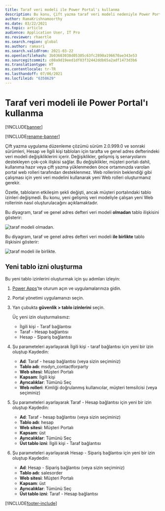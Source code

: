 ```yaml
---
title: Taraf veri modeli ile Power Portal'ı kullanma
description: Bu konu, Çift yazma taraf veri modeli nedeniyle Power Portal Web rollerine yapılan değişiklikleri açıklamaktadır.
author: RamaKrishnamoorthy
ms.date: 03/22/2021
ms.topic: article
audience: Application User, IT Pro
ms.reviewer: rhaertle
ms.search.region: global
ms.author: ramasri
ms.search.validFrom: 2021-03-22
ms.openlocfilehash: 3b03603038d05305c63fc2890a196670ae343e53
ms.sourcegitcommit: c08a9d19eed1df03f32442ddb65a2adf1473d3b6
ms.translationtype: HT
ms.contentlocale: tr-TR
ms.lasthandoff: 07/06/2021
ms.locfileid: "6358629"
---
```

# <a name="using-power-portal-with-the-party-data-model"></a>Taraf veri modeli ile Power Portal'ı kullanma

[!INCLUDE[banner](../../includes/banner.md)]

[!INCLUDE[rename-banner](~/includes/cc-data-platform-banner.md)]

Çift yazma uygulama düzenleme çözümü sürüm 2.0.999.0 ve sonraki sürümleri, Hesap ve İlgili kişi tabloları için tarafta ve genel adres defterindeki veri modeli değişikliklerini içerir. Değişiklikler, gelişmiş iş senaryolarını destekleyen çok-çok ilişkisi sağlar. Bu değişiklikler, müşteri portalı dahil, kullanıma hazır veya çift yazma yüklenmeden önce ortamınızda varolan portal web rolleri tarafından desteklenmez. Web rollerinin beklendiği gibi çalışması için yeni veri modelini kullanarak yeni Web rolleri oluşturmanız gerekir. 

Özetle, tabloların etkileşim şekli değişti, ancak müşteri portalındaki tablo izinleri değişmedi. Bu konu, yeni gelişmiş veri modeliyle çalışan yeni Web rollerinin nasıl oluşturulacağını açıklamaktadır.

Bu diyagram, taraf ve genel adres defteri veri modeli **olmadan** tablo ilişkisini gösterir:

   ![taraf modeli olmadan.](media/without-party-model.PNG)

Bu diyagram, taraf ve genel adres defteri veri modeli **ile birlikte** tablo ilişkisini gösterir:

   ![taraf modeli ile birlikte.](media/with-party-model.png)

## <a name="create-a-new-table-permission"></a>Yeni tablo izni oluşturma

Bu yeni tablo izinlerini oluşturmak için şu adımları izleyin:

1. [Power Apps](https://make.powerapps.com)'te oturum açın ve uygulamalarınıza gidin.
2. Portal yönetimi uygulamanızı seçin.
3. Yan çubukta **güvenlik > tablo izinlerini** seçin.

    Üç yeni izin oluşturmalısınız:

    + İlgili kişi - Taraf bağlantısı
    + Taraf - Hesap bağlantısı
    + Hesap - Sipariş bağlantısı

4. Şu parameteleri ayarlayarak İlgili kişi - taraf bağlantısı için yeni bir izin oluştup Kaydedin:

    + **Ad**: Taraf - hesap bağlantısı (veya sizin seçiminiz)
    + **Tablo adı**: msdyn_contactforparty
    + **Web sitesi**: Müşteri Portalı
    + **Kapsam**: İlgili kişi
    + **Ayrıcalıklar**: Tümünü Seç
    + **Web rolleri**: Kimliği doğrulanmış kullanıcılar, müşteri temsilcisi (veya seçiminiz)

5. Şu parameteleri ayarlayarak Taraf - Hesap bağlantısı için yeni bir izin oluştup Kaydedin:

    + **Ad**: Taraf - hesap bağlantısı (veya sizin seçiminiz)
    + **Tablo adı**: hesap
    + **Web sitesi**: Müşteri Portalı
    + **Kapsam**: üst
    + **Ayrıcalıklar**: Tümünü Seç
    + **Üst tablo izni**: İlgili kişi - Taraf bağlantısı

6. Şu parameteleri ayarlayarak Hesap - Sipariş bağlantısı için yeni bir izin oluştup Kaydedin:

    + **Ad**: Hesap - Sipariş bağlantısı (veya sizin seçiminiz)
    + **Tablo adı**: salesorder
    + **Web sitesi**: Müşteri Portalı
    + **Kapsam**: üst
    + **Ayrıcalıklar**: Tümünü Seç
    + **Üst tablo izni**: Taraf - Hesap bağlantısı

[!INCLUDE[footer-include](../../../../includes/footer-banner.md)]
